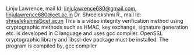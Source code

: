Linju Lawrence, mail Id: linjulawrence680@gmail.com, linjulawrence680@cet.ac.in Dr. Shreelekshmi R., mail Id: shreelekshmi@cet.ac.in
This is a video integrity verification method using cryptographic methods such as HMAC, key exchange, signature generation etc. is developed in C language and uses gcc compiler. OpenSSL cryptographic library and libssl-dev package must be installed. The program is compiled by, gcc compiler
